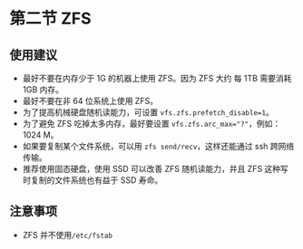 # 第二节 ZFS

## 使用建议

* 最好不要在内存少于 1G 的机器上使用 ZFS。因为 ZFS 大约 每 1TB 需要消耗 1GB 内存。
* 最好不要在非 64 位系统上使用 ZFS。
* 为了提高机械硬盘随机读能力，可设置 `vfs.zfs.prefetch_disable=1`。
* 为了避免 ZFS 吃掉太多内存，最好要设置 `vfs.zfs.arc_max="?"`，例如：1024 M。
* 如果要复制某个文件系统，可以用 `zfs send/recv`，这样还能通过 ssh 跨网络传输。
* 推荐使用固态硬盘，使用 SSD 可以改善 ZFS 随机读能力，并且 ZFS 这种写时复制的文件系统也有益于 SSD 寿命。

## 注意事项

* ZFS 并不使用`/etc/fstab`
